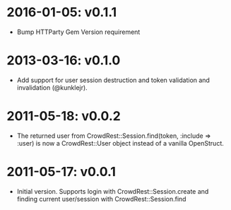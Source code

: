 # 2016-01-05: v0.1.1

* Bump HTTParty Gem Version requirement

# 2013-03-16: v0.1.0

* Add support for user session destruction and token validation and
  invalidation (@kunklejr).

# 2011-05-18: v0.0.2

* The returned user from CrowdRest::Session.find(token, :include => :user) is
  now a CrowdRest::User object instead of a vanilla OpenStruct.

# 2011-05-17: v0.0.1

* Initial version. Supports login with CrowdRest::Session.create and finding
  current user/session with CrowdRest::Session.find
